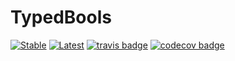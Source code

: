 # TypedBools

[![Stable](https://img.shields.io/badge/docs-stable-blue.svg)](https://bramtayl.github.io/TypedBools.jl/stable)
[![Latest](https://img.shields.io/badge/docs-latest-blue.svg)](https://bramtayl.github.io/TypedBools.jl/latest)
[![travis badge](https://travis-ci.org/bramtayl/TypedBools.jl.svg?branch=master)](https://travis-ci.org/bramtayl/TypedBools.jl)
[![codecov badge](http://codecov.io/github/bramtayl/TypedBools.jl/coverage.svg?branch=master)](http://codecov.io/github/bramtayl/TypedBools.jl?branch=master)
